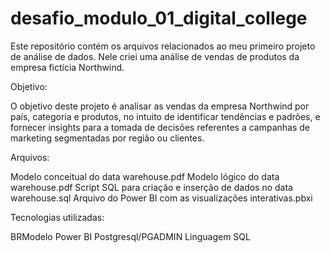 # desafio_modulo_01_digital_college

Este repositório contém os arquivos relacionados ao meu primeiro projeto de análise de dados. Nele criei uma análise de vendas de produtos da empresa fictícia Northwind.

Objetivo: 

O objetivo deste projeto é analisar as vendas da empresa Northwind por país, categoria e produtos, no intuito de identificar tendências e padrões, e fornecer insights para a tomada de decisões referentes a campanhas de marketing segmentadas por região ou clientes. 

Arquivos:

Modelo conceitual do data warehouse.pdf
Modelo lógico do data warehouse.pdf
Script SQL para criação e inserção de dados no data warehouse.sql 
Arquivo do Power BI com as visualizações interativas.pbxi


Tecnologias utilizadas:

BRModelo
Power BI 
Postgresql/PGADMIN
Linguagem SQL
